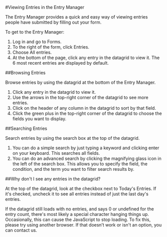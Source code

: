 #Viewing Entries in the Entry Manager

The Entry Manager provides a quick and easy way of viewing entries people have submitted by filling out your form.

To get to the Entry Manager:

1. Log in and go to Forms.
2. To the right of the form, click Entries.
3. Choose All entries.
4. At the bottom of the page, click any entry in the datagrid to view it. The 6 most recent entries are displayed by default.

##Browsing Entries

Browse entries by using the datagrid at the bottom of the Entry Manager.

1. Click any entry in the datagrid to view it.
2. Use the arrows in the top-right corner of the datagrid to see more entries.
3. Click on the header of any column in the datagrid to sort by that field.
4. Click the green plus in the top-right corner of the datagrid to choose the fields you want to display.

##Searching Entries

Search entries by using the search box at the top of the datagrid.

1. You can do a simple search by just typing a keyword and clicking enter on your keyboard. This searches all fields.
2. You can do an advanced search by clicking the magnifying glass icon in the left of the search box. This allows you to specify the field, the condition, and the term you want to filter search results by.

##Why don't I see any entries in the datagrid?

At the top of the datagrid, look at the checkbox next to Today's Entries. If it's checked, uncheck it to see all entries instead of just the last day's entries.

If the datagrid still loads with no entries, and says 0 or undefined for the entry count, there's most likely a special character hanging things up. Occasionally, this can cause the JavaScript to stop loading. To fix this, please try using another browser. If that doesn’t work or isn't an option, you can contact us.